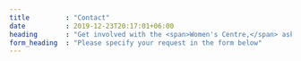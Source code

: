 ```yaml
---
title         : "Contact"
date          : 2019-12-23T20:17:01+06:00
heading       : "Get involved with the <span>Women's Centre,</span> ask us anything, or just say <span>hello.</span>"
form_heading  : "Please specify your request in the form below"
---
```


